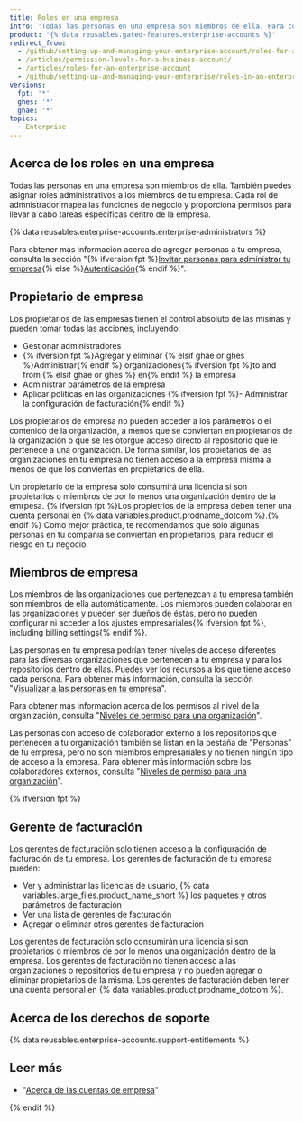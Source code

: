```yaml
---
title: Roles en una empresa
intro: 'Todas las personas en una empresa son miembros de ella. Para controlar el acceso a los datos y configuraciones de tu empresa, puedes asignar roles diferentes a los miembros de ella.'
product: '{% data reusables.gated-features.enterprise-accounts %}'
redirect_from:
  - /github/setting-up-and-managing-your-enterprise-account/roles-for-an-enterprise-account
  - /articles/permission-levels-for-a-business-account/
  - /articles/roles-for-an-enterprise-account
  - /github/setting-up-and-managing-your-enterprise/roles-in-an-enterprise
versions:
  fpt: '*'
  ghes: '*'
  ghae: '*'
topics:
  - Enterprise
---
```


## Acerca de los roles en una empresa

Todas las personas en una empresa son miembros de ella. También puedes asignar roles administrativos a los miembros de tu empresa. Cada rol de admnistrador mapea las funciones de negocio y proporciona permisos para llevar a cabo tareas específicas dentro de la empresa.

{% data reusables.enterprise-accounts.enterprise-administrators %}

Para obtener más información acerca de agregar personas a tu empresa, consulta la sección "{% ifversion fpt %}[Invitar personas para administrar tu empresa](/github/setting-up-and-managing-your-enterprise/inviting-people-to-manage-your-enterprise){% else %}[Autenticación](/admin/authentication){% endif %}".

## Propietario de empresa

Los propietarios de las empresas tienen el control absoluto de las mismas y pueden tomar todas las acciones, incluyendo:
- Gestionar administradores
- {% ifversion fpt %}Agregar y eliminar {% elsif ghae or ghes %}Administrar{% endif %} organizaciones{% ifversion fpt %}to and from {% elsif ghae or ghes %} en{% endif %} la empresa
- Administrar parámetros de la empresa
- Aplicar políticas en las organizaciones
{% ifversion fpt %}- Administrar la configuración de facturación{% endif %}

Los propietarios de empresa no pueden acceder a los parámetros o el contenido de la organización, a menos que se conviertan en propietarios de la organización o que se les otorgue acceso directo al repositorio que le pertenece a una organización. De forma similar, los propietarios de las organizaciones en tu empresa no tienen acceso a la empresa misma a menos de que los conviertas en propietarios de ella.

Un propietario de la empresa solo consumirá una licencia si son propietarios o miembros de por lo menos una organización dentro de la emrpesa. {% ifversion fpt %}Los propietrios de la empresa deben tener una cuenta personal en {% data variables.product.prodname_dotcom %}.{% endif %} Como mejor práctica, te recomendamos que solo algunas personas en tu compañía se conviertan en propietarios, para reducir el riesgo en tu negocio.

## Miembros de empresa

Los miembros de las organizaciones que pertenezcan a tu empresa también son miembros de ella automáticamente. Los miembros pueden colaborar en las organizaciones y pueden ser dueños de éstas, pero no pueden configurar ni acceder a los ajustes empresariales{% ifversion fpt %}, including billing settings{% endif %}.

Las personas en tu empresa podrían tener niveles de acceso diferentes para las diversas organizaciones que pertenecen a tu empresa y para los repositorios dentro de ellas. Puedes ver los recursos a los que tiene acceso cada persona. Para obtener más información, consulta la sección "[Visualizar a las personas en tu empresa](/github/setting-up-and-managing-your-enterprise/viewing-people-in-your-enterprise)".

Para obtener más información acerca de los permisos al nivel de la organización, consulta "[Niveles de permiso para una organización](/articles/permission-levels-for-an-organization)".

Las personas con acceso de colaborador externo a los repositorios que pertenecen a tu organización también se listan en la pestaña de "Personas" de tu empresa, pero no son miembros empresariales y no tienen ningún tipo de acceso a la empresa. Para obtener más información sobre los colaboradores externos, consulta "[Niveles de permiso para una organización](/articles/permission-levels-for-an-organization)".

{% ifversion fpt %}

## Gerente de facturación

Los gerentes de facturación solo tienen acceso a la configuración de facturación de tu empresa. Los gerentes de facturación de tu empresa pueden:
- Ver y administrar las licencias de usuario, {% data variables.large_files.product_name_short %} los paquetes y otros parámetros de facturación
- Ver una lista de gerentes de facturación
- Agregar o eliminar otros gerentes de facturación

Los gerentes de facturación solo consumirán una licencia si son propietarios o miembros de por lo menos una organización dentro de la empresa. Los gerentes de facturación no tienen acceso a las organizaciones o repositorios de tu empresa y no pueden agregar o eliminar propietarios de la misma. Los gerentes de facturación deben tener una cuenta personal en {% data variables.product.prodname_dotcom %}.

## Acerca de los derechos de soporte

{% data reusables.enterprise-accounts.support-entitlements %}

## Leer más

- "[Acerca de las cuentas de empresa](/articles/about-enterprise-accounts)"

{% endif %}
